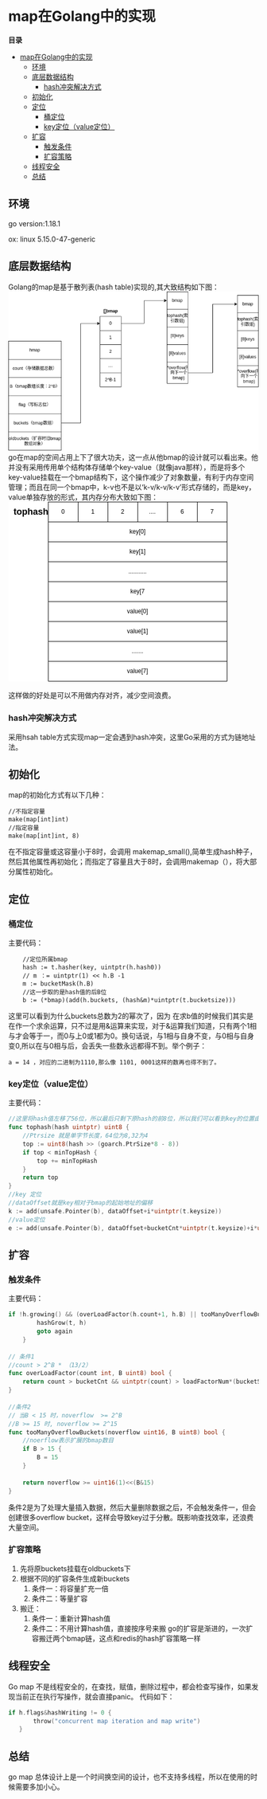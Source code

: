 # map在Golang中的实现


**目录**
- [map在Golang中的实现](#map在golang中的实现)
  - [环境](#环境)
  - [底层数据结构](#底层数据结构)
    - [hash冲突解决方式](#hash冲突解决方式)
  - [初始化](#初始化)
  - [定位](#定位)
    - [桶定位](#桶定位)
    - [key定位（value定位）](#key定位value定位)
  - [扩容](#扩容)
    - [触发条件](#触发条件)
    - [扩容策略](#扩容策略)
  - [线程安全](#线程安全)
  - [总结](#总结)

## 环境
go version:1.18.1

ox: linux 5.15.0-47-generic
## 底层数据结构
Golang的map是基于散列表(hash table)实现的,其大致结构如下图：
![map](../../img/gomap.png)
go在map的空间占用上下了很大功夫，这一点从他bmap的设计就可以看出来。他并没有采用传用单个结构体存储单个key-value（就像java那样），而是将多个key-value挂载在一个bmap结构下，这个操作减少了对象数量，有利于内存空间管理；而且在同一个bmap中，k-v也不是以‘k-v/k-v/k-v’形式存储的，而是key，value单独存放的形式，其内存分布大致如下图：
![bamp](../../img/bmap.png)

这样做的好处是可以不用做内存对齐，减少空间浪费。

### hash冲突解决方式
采用hsah table方式实现map一定会遇到hash冲突，这里Go采用的方式为链地址法。

## 初始化
map的初始化方式有以下几种：
```GoLang
//不指定容量
make(map[int]int)
//指定容量
make(map[int]int, 8)
```
在不指定容量或这容量小于8时，会调用 makemap_small(),简单生成hash种子，然后其他属性再初始化；而指定了容量且大于8时，会调用makemap（），将大部分属性初始化。


## 定位
### 桶定位
主要代码：
```GoLang
    //定位所属bmap
    hash := t.hasher(key, uintptr(h.hash0))
    // m ：= uintptr(1) << h.B -1 
	m := bucketMask(h.B)
    //这一步取的是hash值的后B位
	b := (*bmap)(add(h.buckets, (hash&m)*uintptr(t.bucketsize)))
```
这里可以看到为什么buckets总数为2的幂次了，因为 在求b值的时候我们其实是在作一个求余运算，只不过是用&运算来实现，对于&运算我们知道，只有两个1相与才会等于一，而0与上0或1都为0。换句话说，与1相与自身不变，与0相与自身变0,所以在与0相与后，会丢失一些数永远都得不到。举个例子：
```
a = 14 ，对应的二进制为1110,那么像 1101, 0001这样的数再也得不到了。
```
### key定位（value定位）
主要代码：
```go
//这里将hash值左移了56位，所以最后只剩下原hash的前8位，所以我们可以看到key的位置由hash值的前8位决定
func tophash(hash uintptr) uint8 {
    //Ptrsize 就是单字节长度，64位为8,32为4
	top := uint8(hash >> (goarch.PtrSize*8 - 8))
	if top < minTopHash {
		top += minTopHash
	}
	return top
}
//key 定位
//dataOffset就是key相对于bmap的起始地址的偏移
k := add(unsafe.Pointer(b), dataOffset+i*uintptr(t.keysize))
//value定位
e := add(unsafe.Pointer(b), dataOffset+bucketCnt*uintptr(t.keysize)+i*uintptr(t.elemsize))
```
 
## 扩容
### 触发条件
主要代码：
```go
if !h.growing() && (overLoadFactor(h.count+1, h.B) || tooManyOverflowBuckets(h.noverflow, h.B)) {
		hashGrow(t, h)
		goto again 
	}

// 条件1
//count > 2^B * （13/2）
func overLoadFactor(count int, B uint8) bool {
	return count > bucketCnt && uintptr(count) > loadFactorNum*(bucketShift(B)/loadFactorDen)
}

//条件2
// 当B < 15 时，noverflow  >= 2^B
//B >= 15 时, noverflow >= 2^15
func tooManyOverflowBuckets(noverflow uint16, B uint8) bool {
	//noerflow表示扩展的bmap数目
	if B > 15 {
		B = 15
	}
    
	return noverflow >= uint16(1)<<(B&15)
}
```
条件2是为了处理大量插入数据，然后大量删除数据之后，不会触发条件一，但会创建很多overflow bucket，这样会导致key过于分散。既影响查找效率，还浪费大量空间。
### 扩容策略
1. 先将原buckets挂载在oldbuckets下
2. 根据不同的扩容条件生成新buckets
   1. 条件一：将容量扩充一倍
   2. 条件二：等量扩容
3. 搬迁：
    1. 条件一：重新计算hash值
    2. 条件二：不用计算hash值，直接按序号来搬
go的扩容是渐进的，一次扩容搬迁两个bmap链，这点和redis的hash扩容策略一样

## 线程安全
 Go map 不是线程安全的，在查找，赋值，删除过程中，都会检查写操作，如果发现当前正在执行写操作，就会直接panic。
 代码如下：
 ```go
 if h.flags&hashWriting != 0 {
		throw("concurrent map iteration and map write")
	}
 ```

 ## 总结
 go map 总体设计上是一个时间换空间的设计，也不支持多线程，所以在使用的时候需要多加小心。